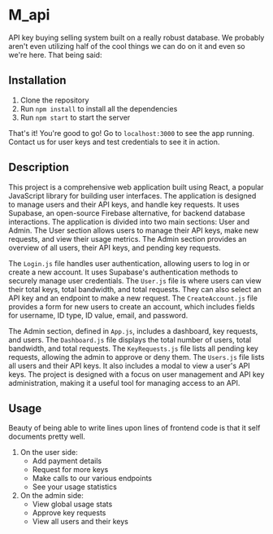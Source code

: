 # M_api

API key buying selling system built on a really robust database. We probably
aren't even utilizing half of the cool things we can do on it and even so we're here.
That being said:

## Installation
1. Clone the repository
2. Run `npm install` to install all the dependencies
3. Run `npm start` to start the server

That's it! You're good to go! Go to `localhost:3000` to see the app running.
Contact us for user keys and test credentials to see it in action.

## Description

This project is a comprehensive web application built using React, a popular JavaScript library for building user interfaces. The application is designed to manage users and their API keys, and handle key requests. It uses Supabase, an open-source Firebase alternative, for backend database interactions. The application is divided into two main sections: User and Admin. The User section allows users to manage their API keys, make new requests, and view their usage metrics. The Admin section provides an overview of all users, their API keys, and pending key requests.

The `Login.js` file handles user authentication, allowing users to log in or create a new account. It uses Supabase's authentication methods to securely manage user credentials. The `User.js` file is where users can view their total keys, total bandwidth, and total requests. They can also select an API key and an endpoint to make a new request. The `CreateAccount.js` file provides a form for new users to create an account, which includes fields for username, ID type, ID value, email, and password.

The Admin section, defined in `App.js`, includes a dashboard, key requests, and users. The `Dashboard.js` file displays the total number of users, total bandwidth, and total requests. The `KeyRequests.js` file lists all pending key requests, allowing the admin to approve or deny them. The `Users.js` file lists all users and their API keys. It also includes a modal to view a user's API keys. The project is designed with a focus on user management and API key administration, making it a useful tool for managing access to an API.

## Usage
Beauty of being able to write lines upon lines of frontend code is that it
self documents pretty well. 
1. On the user side:
   - Add payment details
   - Request for more keys
   - Make calls to our various endpoints
   - See your usage statistics
2. On the admin side:
   - View global usage stats
   - Approve key requests
   - View all users and their keys